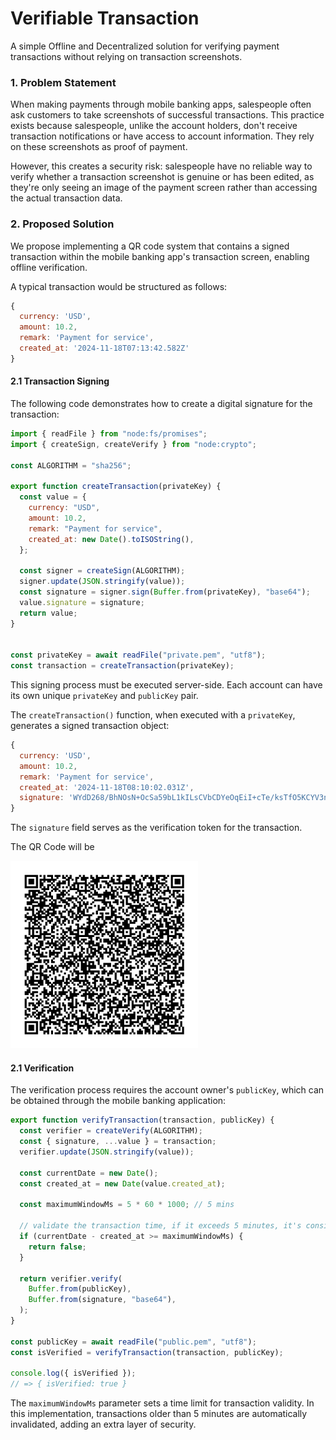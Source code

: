 # Verifiable Transaction

A simple Offline and Decentralized solution for verifying payment transactions without relying on transaction screenshots.

### 1. Problem Statement

When making payments through mobile banking apps, salespeople often ask customers to take screenshots of successful transactions. This practice exists because salespeople, unlike the account holders, don't receive transaction notifications or have access to account information. They rely on these screenshots as proof of payment.

However, this creates a security risk: salespeople have no reliable way to verify whether a transaction screenshot is genuine or has been edited, as they're only seeing an image of the payment screen rather than accessing the actual transaction data.


### 2. Proposed Solution


We propose implementing a QR code system that contains a signed transaction within the mobile banking app's transaction screen, enabling offline verification.

A typical transaction would be structured as follows:

```js
{
  currency: 'USD',
  amount: 10.2,
  remark: 'Payment for service',
  created_at: '2024-11-18T07:13:42.582Z'
}
```


#### 2.1 Transaction Signing

The following code demonstrates how to create a digital signature for the transaction:


```js
import { readFile } from "node:fs/promises";
import { createSign, createVerify } from "node:crypto";

const ALGORITHM = "sha256";

export function createTransaction(privateKey) {
  const value = {
    currency: "USD",
    amount: 10.2,
    remark: "Payment for service",
    created_at: new Date().toISOString(),
  };

  const signer = createSign(ALGORITHM);
  signer.update(JSON.stringify(value));
  const signature = signer.sign(Buffer.from(privateKey), "base64");
  value.signature = signature;
  return value;
}


const privateKey = await readFile("private.pem", "utf8");
const transaction = createTransaction(privateKey);
```

This signing process must be executed server-side. Each account can have its own unique `privateKey` and `publicKey` pair.

The `createTransaction()` function, when executed with a `privateKey`, generates a signed transaction object:

```js
{
  currency: 'USD',
  amount: 10.2,
  remark: 'Payment for service',
  created_at: '2024-11-18T08:10:02.031Z',
  signature: 'WYdD268/BhNOsN+OcSa59bL1kILsCVbCDYeOqEiI+cTe/ksTfO5KCYV3nBFfJa7E26rEVkXEA8odSP0o6pJQQp5/DVuSmiT5M9vELTtoG9WitI2FROs+r/VltBO2Dm6ZSAYlUTrKxDfF6Qof5p9wnZhIMI53Jv2jCh0oZ6HKY/uSQrAjTP52bnxzt0b0+xJknGwxCphgzTOBWdeeHNU8XZ2OZEiKou7Dz4n4+tXunQH4RkZMzdP02fIyyfXgRDpcH7/grwE9f7ThLfTOFHYlVE3M/6mS5KoenGP6wJ3w1MSaqhdwJ3N3GGDoevy+sUi+xSspYwPGryyQbDxPiZmt/g=='
}
```

The `signature` field serves as the verification token for the transaction.

The QR Code will be

<img src="qrcode.png" width=300>


#### 2.1 Verification

The verification process requires the account owner's `publicKey`, which can be obtained through the mobile banking application:

```js
export function verifyTransaction(transaction, publicKey) {
  const verifier = createVerify(ALGORITHM);
  const { signature, ...value } = transaction;
  verifier.update(JSON.stringify(value));

  const currentDate = new Date();
  const created_at = new Date(value.created_at);

  const maximumWindowMs = 5 * 60 * 1000; // 5 mins

  // validate the transaction time, if it exceeds 5 minutes, it's considered invalid.
  if (currentDate - created_at >= maximumWindowMs) {
    return false;
  }

  return verifier.verify(
    Buffer.from(publicKey),
    Buffer.from(signature, "base64"),
  );
}

const publicKey = await readFile("public.pem", "utf8");
const isVerified = verifyTransaction(transaction, publicKey);

console.log({ isVerified });
// => { isVerified: true }
```


The `maximumWindowMs` parameter sets a time limit for transaction validity. In this implementation, transactions older than 5 minutes are automatically invalidated, adding an extra layer of security.
